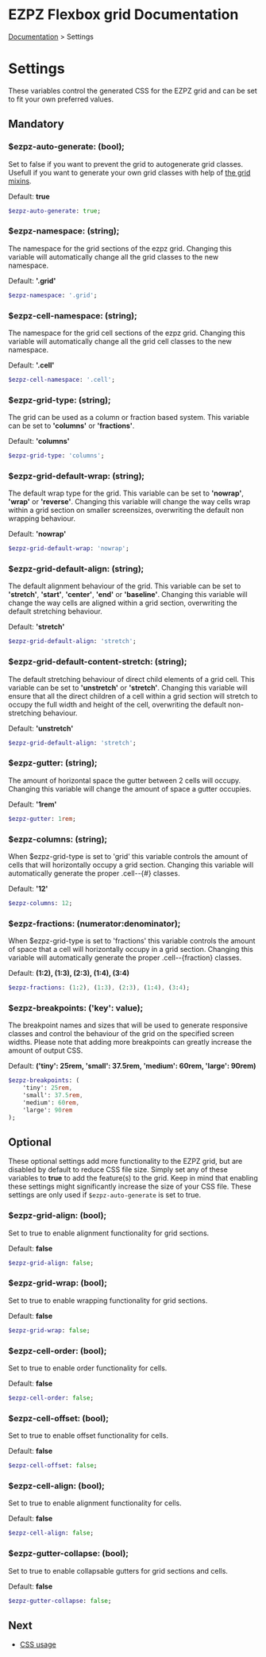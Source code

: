 # EZPZ Flexbox grid Documentation

[Documentation](docs.md) > Settings

# Settings
These variables control the generated CSS for the EZPZ grid and can be set to fit your own preferred values.

## Mandatory

### $ezpz-auto-generate: (bool);

Set to false if you want to prevent the grid to autogenerate grid classes. Usefull if you want to generate your own grid classes with help of [the grid mixins](mixins.md).

Default: **true**

```sass
$ezpz-auto-generate: true;
```

### $ezpz-namespace: (string);

The namespace for the grid sections of the ezpz grid. Changing this variable will automatically change all the grid classes to the new namespace.

Default: **'.grid'**

```sass
$ezpz-namespace: '.grid';
```

### $ezpz-cell-namespace: (string);

The namespace for the grid cell sections of the ezpz grid. Changing this variable will automatically change all the grid cell classes to the new namespace.

Default: **'.cell'**

```sass
$ezpz-cell-namespace: '.cell';
```

### $ezpz-grid-type: (string);

The grid can be used as a column or fraction based system. This variable can be set to **'columns'** or **'fractions'**.

Default: **'columns'**

```sass
$ezpz-grid-type: 'columns';
```

### $ezpz-grid-default-wrap: (string);

The default wrap type for the grid. This variable can be set to **'nowrap'**, **'wrap'** or **'reverse'**. Changing this variable will change the way cells wrap within a grid section on smaller screensizes, overwriting the default non wrapping behaviour.


Default: **'nowrap'**

```sass
$ezpz-grid-default-wrap: 'nowrap';
```

### $ezpz-grid-default-align: (string);

The default alignment behaviour of the grid. This variable can be set to **'stretch'**, **'start'**, **'center'**, **'end'** or **'baseline'**. Changing this variable will change the way cells are aligned within a grid section, overwriting the default stretching behaviour.


Default: **'stretch'**

```sass
$ezpz-grid-default-align: 'stretch';
```

### $ezpz-grid-default-content-stretch: (string);

The default stretching behaviour of direct child elements of a grid cell. This variable can be set to **'unstretch'** or **'stretch'**. Changing this variable will ensure that all the direct children of a cell  within a grid section will stretch to occupy the full width and height of the cell, overwriting the default non-stretching behaviour.


Default: **'unstretch'**

```sass
$ezpz-grid-default-align: 'stretch';
```

### $ezpz-gutter: (string);

The amount of horizontal space the gutter between 2 cells will occupy. Changing this variable will change the amount of space a gutter occupies.

Default: **'1rem'**

```sass
$ezpz-gutter: 1rem;
```

### $ezpz-columns: (string);

When $ezpz-grid-type is set to 'grid' this variable controls the amount of cells that will horizontally occupy a grid section. Changing this variable will automatically generate the proper .cell--{#} classes.

Default: **'12'**

```sass
$ezpz-columns: 12;
```

### $ezpz-fractions: (numerator:denominator);

When $ezpz-grid-type is set to 'fractions' this variable controls the amount of space that a cell will horizontally occupy in a grid section. Changing this variable will automatically generate the proper .cell--{fraction} classes.

Default: **(1:2), (1:3), (2:3), (1:4), (3:4)**

```sass
$ezpz-fractions: (1:2), (1:3), (2:3), (1:4), (3:4);
```

### $ezpz-breakpoints: ('key': value);

The breakpoint names and sizes that will be used to generate responsive classes and control the behaviour of the grid on the specified screen widths. Please note that adding more breakpoints can greatly increase the amount of output CSS.

Default: **('tiny': 25rem, 'small': 37.5rem, 'medium': 60rem, 'large': 90rem)**

```sass
$ezpz-breakpoints: (
    'tiny': 25rem,
    'small': 37.5rem,
    'medium': 60rem,
    'large': 90rem
);
```

## Optional
These optional settings add more functionality to the EZPZ grid, but are disabled by default to reduce CSS file size. Simply set any of these variables to **true** to add the feature(s) to the grid. Keep in mind that enabling these settings might significantly increase the size of your CSS file. These settings are only used if ```$ezpz-auto-generate``` is set to true.

### $ezpz-grid-align: (bool);

Set to true to enable alignment functionality for grid sections.

Default: **false**

```sass
$ezpz-grid-align: false;
```

### $ezpz-grid-wrap: (bool);

Set to true to enable wrapping functionality for grid sections.

Default: **false**

```sass
$ezpz-grid-wrap: false;
```

### $ezpz-cell-order: (bool);

Set to true to enable order functionality for cells.

Default: **false**

```sass
$ezpz-cell-order: false;
```

### $ezpz-cell-offset: (bool);

Set to true to enable offset functionality for cells.

Default: **false**

```sass
$ezpz-cell-offset: false;
```

### $ezpz-cell-align: (bool);

Set to true to enable alignment functionality for cells.

Default: **false**

```sass
$ezpz-cell-align: false;
```

### $ezpz-gutter-collapse: (bool);

Set to true to enable collapsable gutters for grid sections and cells.

Default: **false**

```sass
$ezpz-gutter-collapse: false;
```


## Next
* [CSS usage](css-usage.md)
